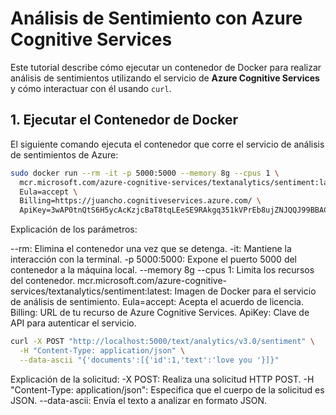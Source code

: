 
# Análisis de Sentimiento con Azure Cognitive Services

Este tutorial describe cómo ejecutar un contenedor de Docker para realizar análisis de sentimientos utilizando el servicio de **Azure Cognitive Services** y cómo interactuar con él usando `curl`.

## 1. Ejecutar el Contenedor de Docker

El siguiente comando ejecuta el contenedor que corre el servicio de análisis de sentimientos de Azure:

```bash
sudo docker run --rm -it -p 5000:5000 --memory 8g --cpus 1 \
  mcr.microsoft.com/azure-cognitive-services/textanalytics/sentiment:latest \
  Eula=accept \
  Billing=https://juancho.cognitiveservices.azure.com/ \
  ApiKey=3wAP0tnQtS6H5ycAcKzjcBaT8tqLEeSE9RAkgq351kVPrEb8ujZNJQQJ99BBACi5YpzXJ3w3AAAEACOGdAm 
```

  Explicación de los parámetros:


--rm:   Elimina el contenedor una vez que se detenga.
-it:     Mantiene la interacción con la terminal.
-p  5000:5000: Expone el puerto 5000 del contenedor a la máquina local.
--memory 8g --cpus 1: Limita los recursos del contenedor.
mcr.microsoft.com/azure-cognitive-services/textanalytics/sentiment:latest: Imagen de Docker para el servicio de análisis de sentimiento.
Eula=accept: Acepta el acuerdo de licencia.
Billing: URL de tu recurso de Azure Cognitive Services.
ApiKey: Clave de API para autenticar el servicio.


```bash
curl -X POST "http://localhost:5000/text/analytics/v3.0/sentiment" \
  -H "Content-Type: application/json" \
  --data-ascii "{'documents':[{'id':1,'text':'love you '}]}"
```

Explicación de la solicitud:
-X POST: Realiza una solicitud HTTP POST.
-H "Content-Type: application/json": Especifica que el cuerpo de la solicitud es JSON.
--data-ascii: Envía el texto a analizar en formato JSON.





